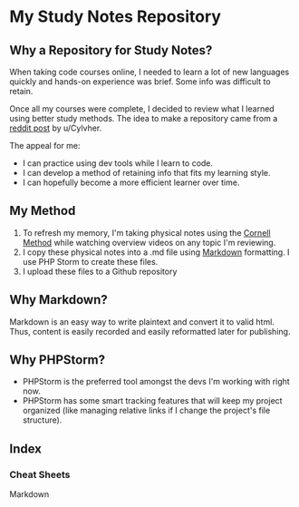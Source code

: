 # My Study Notes Repository

## Why a Repository for Study Notes?
When taking code courses online, I needed to learn a lot of new languages quickly and hands-on experience was brief. Some info was difficult to retain.

Once all my courses were complete, I decided to review what I learned using better study methods.
The idea to make a repository came from a [reddit post](https://www.reddit.com/r/learnprogramming/comments/11n6n7z/using_github_to_write_my_notes_has_helped_me/) by u/Cylvher.

The appeal for me:
* I can practice using dev tools while I learn to code.
* I can develop a method of retaining info that fits my learning style.
* I can hopefully become a more efficient learner over time.

## My Method

1. To refresh my memory, I'm taking physical notes using the [Cornell Method](cornell-notes.md) while watching overview videos on any topic I'm reviewing.
2. I copy these physical notes into a .md file using [Markdown](markdown.md) formatting. I use PHP Storm to create these files.
3. I upload these files to a Github repository

## Why Markdown?
Markdown is an easy way to write plaintext and convert it to valid html. Thus, content is easily recorded and easily reformatted later for publishing.

## Why PHPStorm?
* PHPStorm is the preferred tool amongst the devs I'm working with right now.
* PHPStorm has some smart tracking features that will keep my project organized (like managing relative links if I change the project's file structure).

## Index

### Cheat Sheets
Markdown


